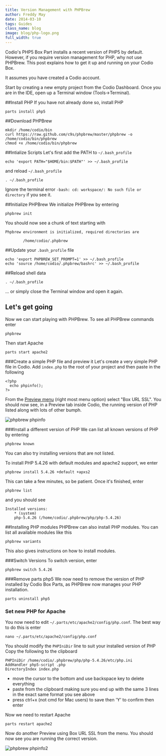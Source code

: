 ```yaml
---
title: Version Management with PHPBrew
author: Freddy May
date: 2014-03-10
tags: Guides
class_name: blog
image: blog/php-logo.png
full_width: true
---
```


Codio's PHP5 Box Part installs a recent version of PHP5 by default. However, if you require version management for PHP, why not use PHPBrew. This post explains how to get it up and running on your Codio Box.

It assumes you have created a Codio account.

Start by creating a new empty project from the Codio Dashboard. Once you are in the IDE, open up a Terminal window (Tools->Terminal).

##Install PHP
If you have not already done so, install PHP

	parts install php5

##Download PHPBrew

	mkdir /home/codio/bin
	curl https://raw.github.com/c9s/phpbrew/master/phpbrew -o /home/codio/bin/phpbrew
	chmod +x /home/codio/bin/phpbrew

##Intialize Scripts
Let's first add the PATH to `~/.bash_profile` 

	echo 'export PATH="$HOME/bin:$PATH"' >> ~/.bash_profile

and reload `~/.bash_profile`

```
. ~/.bash_profile
```
Ignore the terminal error `-bash: cd: workspace/: No such file or directory` if you see it.

##Initialize PHPBrew
We initialize PHPBrew by entering

	phpbrew init

You should now see a chunk of text starting with

	Phpbrew environment is initialized, required directories are 

			/home/codio/.phpbrew                                        
                                                                                                                                                                                  
##Update your `.bash_profile` file

	echo 'export PHPBREW_SET_PROMPT=1' >> ~/.bash_profile
    echo 'source /home/codio/.phpbrew/bashrc' >> ~/.bash_profile

##Reload shell data
```
. ~/.bash_profile
```

... or simply close the Terminal window and open it again.

## Let's get going
Now we can start playing with PHPBrew. To see all PHPBrew commands enter

	phpbrew

Then start Apache

	parts start apache2

###Create a simple PHP file and preview it
Let's create a very simple PHP file in Codio. Add `index.php` to the root of your project and then paste in the following

	<?php
	  echo phpinfo();
	?>

From the [Preview menu](/docs/ide/inline-preview/) (right most menu option) select "Box URL SSL". You should now see, in a Preview tab inside Codio, the running version of PHP listed along with lots of other bumph.

![phpbrew phpinfo](docs/phpbrew-phpinfo.png)

###Install a different version of PHP
We can list all known versions of PHP by entering

	phpbrew known

You can also try installing versions that are not listed.


To install PHP 5.4.26 with default modules and apache2 support, we enter

	phpbrew install 5.4.26 +default +apxs2

This can take a few minutes, so be patient. Once it's finished, enter

	phpbrew list

and you should see

	Installed versions:
		* (system)  
		php-5.4.26 (/home/codio/.phpbrew/php/php-5.4.26) 

##Installing PHP modules
PHPBrew can also install PHP modules. You can list all available modules like this

	phpbrew variants

This also gives instructions on how to install modules.

###Switch Versions
To switch version, enter

	phpbrew switch 5.4.26

###Remove parts php5
We now need to remove the version of PHP installed by Codio Box Parts, as PHPBrew now manages your PHP installation.

    parts uninstall php5

### Set new PHP for Apache
You now need to edit `~/.parts/etc/apache2/config/php.conf`. The best way to do this is enter

	nano ~/.parts/etc/apache2/config/php.conf

You should modify the `PHPIniDir` line to suit your installed version of PHP Copy the following to the clipboard

	PHPIniDir /home/codio/.phpbrew/php/php-5.4.26/etc/php.ini
	AddHandler php5-script .php     
	DirectoryIndex index.php

- move the cursor to the bottom and use backspace key to delete everything
- paste from the clipboard making sure you end up with the same 3 lines in the exact same format you see above
- press ctrl+x (not cmd for Mac users) to save then 'Y' to confirm then enter 


Now we need to restart Apache

	parts restart apache2

Now do another Preview using Box URL SSL from the menu. You should now see you are running the correct version.

![phpbrew phpinfo2](docs/phpbrew-phpinfo2.png)



